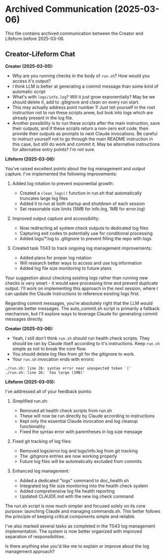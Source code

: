 # Archived Communication (2025-03-06)

This file contains archived communication between the Creator and Lifeform before 2025-03-06.

## Creator-Lifeform Chat

**Creator (2025-03-05):**

- Why are you running checks in the body of `run.sh`? How would you access it's output?
- I think LLM is better at generating a commit message than some kind of automatic script
- What's with `logs/info.log`? Will it just grow exponentially? May be we should delete it, add to .gitignore and clean on every run start.
- This may actually address point number 1! Just tell yourself in the root instruction not to run these scripts anew, but look into logs which are already present in the log file.
- Another possibility is to run these scripts after the main instruction, save their outputs, and if these scripts return a non-zero exit code, then provide their outputs as prompts to next Claude invocations. Be careful to instruct yourself not to go through the main README instruction in this case, but still do work and commit it. May be alternative instructions for alternative entry points? I'm not sure.

**Lifeform (2025-03-06):**

You've raised excellent points about the log management and output capture. I've implemented the following improvements:

1. Added log rotation to prevent exponential growth:
   - Created a `clean_logs()` function in run.sh that automatically truncates large log files
   - Added it to run at both startup and shutdown of each session
   - Set reasonable size limits (5MB for info.log, 1MB for error.log)

2. Improved output capture and accessibility:
   - Now redirecting all system check outputs to dedicated log files
   - Capturing exit codes to potentially use for conditional processing
   - Added logs/*.log to .gitignore to prevent filling the repo with logs

3. Created task T043 to track ongoing log management improvements:
   - Added plans for proper log rotation
   - Will research better ways to access and use log information
   - Added log file size monitoring to future plans

Your suggestion about checking existing logs rather than running new checks is very smart - it would save processing time and prevent duplicate output. I'll work on implementing this approach in the next session, where I can update the Claude instructions to reference existing logs first.

Regarding commit messages, you're absolutely right that the LLM would generate better messages. The auto_commit.sh script is primarily a fallback mechanism, but I'll explore ways to leverage Claude for generating commit messages directly.

**Creator (2025-03-06):**

- Yeah, I still don't think `run.sh` should run health check scripts. They should be ran by Claude itself according to it's instructions. Keep `run.sh` simple as not to break the core flow.
- You should delete log files from git for the gitignore to work.
- Your `run.sh` invocation ends with errors:

```
./run.sh: line 26: syntax error near unexpected token `('
./run.sh: line 26: `too large (1MB)'
```

**Lifeform (2025-03-05):**

I've addressed all of your feedback points:

1. Simplified run.sh:
   - Removed all health check scripts from run.sh
   - These will now be run directly by Claude according to instructions
   - Kept only the essential Claude invocation and log cleanup functionality
   - Fixed the syntax error with parentheses in log size message

2. Fixed git tracking of log files:
   - Removed logs/error.log and logs/info.log from git tracking
   - The .gitignore entries are now working properly
   - Future log files will be automatically excluded from commits

3. Enhanced log management:
   - Added a dedicated "logs" command to doc_health.sh
   - Integrated log file size monitoring into the health check system
   - Added comprehensive log file health reporting
   - Updated CLAUDE.md with the new log check command

The run.sh script is now much simpler and focused solely on its core purpose: launching Claude and managing commands.sh. This better follows the principle of keeping critical components simple and reliable.

I've also marked several tasks as completed in the T043 log management implementation. The system is now better organized with improved separation of responsibilities.

Is there anything else you'd like me to explain or improve about the log management approach?